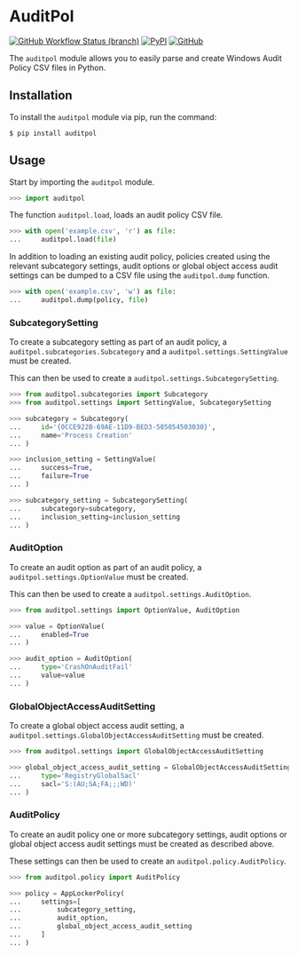 # AuditPol

[![GitHub Workflow Status (branch)](https://img.shields.io/github/workflow/status/LiamSennitt/auditpol/build/main)](https://github.com/LiamSennitt/auditpol/actions?query=workflow%3Abuild+branch%3Amain)
[![PyPI](https://img.shields.io/pypi/v/auditpol)](https://pypi.org/project/auditpol/)
[![GitHub](https://img.shields.io/github/license/LiamSennitt/auditpol)](LICENSE)

The `auditpol` module allows you to easily parse and create Windows Audit Policy CSV files in Python.

## Installation

To install the `auditpol` module via pip, run the command:

```console
$ pip install auditpol
```

## Usage

Start by importing the `auditpol` module.

```python
>>> import auditpol
```

The function `auditpol.load`, loads an audit policy CSV file.

```python
>>> with open('example.csv', 'r') as file:
...     auditpol.load(file)
```

In addition to loading an existing audit policy, policies created using the relevant subcategory settings, audit options or global object access audit settings can be dumped to a CSV file using the `auditpol.dump` function.

```python
>>> with open('example.csv', 'w') as file:
...     auditpol.dump(policy, file)
```

### SubcategorySetting

To create a subcategory setting as part of an audit policy, a `auditpol.subcategories.Subcategory` and a `auditpol.settings.SettingValue` must be created.

This can then be used to create a `auditpol.settings.SubcategorySetting`.

```python
>>> from auditpol.subcategories import Subcategory
>>> from auditpol.settings import SettingValue, SubcategorySetting

>>> subcategory = Subcategory(
...     id='{0CCE922B-69AE-11D9-BED3-505054503030}',
...     name='Process Creation'
... )

>>> inclusion_setting = SettingValue(
...     success=True,
...     failure=True
... )

>>> subcategory_setting = SubcategorySetting(
...     subcategory=subcategory,
...     inclusion_setting=inclusion_setting
... )
```

### AuditOption

To create an audit option as part of an audit policy, a `auditpol.settings.OptionValue` must be created.

This can then be used to create a `auditpol.settings.AuditOption`.

```python
>>> from auditpol.settings import OptionValue, AuditOption

>>> value = OptionValue(
...     enabled=True
... )

>>> audit_option = AuditOption(
...     type='CrashOnAuditFail'
...     value=value
... )
```

### GlobalObjectAccessAuditSetting

To create a global object access audit setting, a `auditpol.settings.GlobalObjectAccessAuditSetting` must be created.

```python
>>> from auditpol.settings import GlobalObjectAccessAuditSetting

>>> global_object_access_audit_setting = GlobalObjectAccessAuditSetting(
...     type='RegistryGlobalSacl'
...     sacl='S:(AU;SA;FA;;;WD)'
... )
```

### AuditPolicy

To create an audit policy one or more subcategory settings, audit options or global object access audit settings must be created as described above.

These settings can then be used to create an `auditpol.policy.AuditPolicy`.

```python
>>> from auditpol.policy import AuditPolicy

>>> policy = AppLockerPolicy(
...     settings=[
...         subcategory_setting,
...         audit_option,
...         global_object_access_audit_setting
...     ]
... )
```
